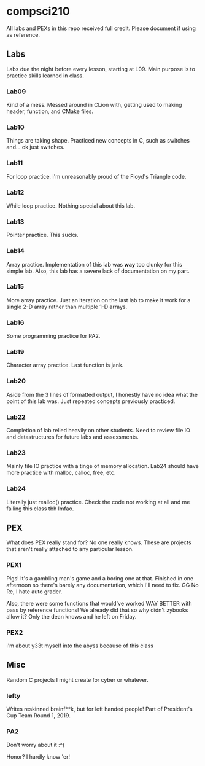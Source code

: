 # compsci210
All labs and PEXs in this repo received full credit. Please document if
using as reference.

## Labs
Labs due the night before every lesson, starting at L09.
Main purpose is to practice skills learned in class.

### Lab09
Kind of a mess. Messed around in CLion with, getting used to making header,
function, and CMake files.

### Lab10
Things are taking shape. Practiced new concepts in C, such as switches and... ok just
switches.

### Lab11
For loop practice. I'm unreasonably proud of the Floyd's Triangle code.

### Lab12
While loop practice. Nothing special about this lab.

### Lab13
Pointer practice. This sucks.

### Lab14
Array practice. Implementation of this lab was **way** too clunky for this simple lab. Also,
this lab has a severe lack of documentation on my part.

### Lab15
More array practice. Just an iteration on the last lab to make it work for a single 2-D array rather than multiple 1-D
arrays.

### Lab16
Some programming practice for PA2.

### Lab19
Character array practice. Last function is jank.

### Lab20
Aside from the 3 lines of formatted output, I honestly have no idea what the point of this lab was. Just repeated
concepts previously practiced.

### Lab22
Completion of lab relied heavily on other students. Need to review file IO and datastructures for future labs and
assessments.

### Lab23
Mainly file IO practice with a tinge of memory allocation. Lab24 should have more practice with malloc, calloc, free,
etc.

### Lab24
Literally just realloc() practice. Check the code not working at all and me failing
this class tbh lmfao.

## PEX
What does PEX really stand for? No one really knows.
These are projects that aren't really attached to any particular lesson.

### PEX1
Pigs! It's a gambling man's game and a boring one at that. Finished in one afternoon
so there's barely any documentation, which I'll need to fix. GG No Re, I hate auto
grader.

Also, there were some functions that would've worked WAY BETTER with pass by reference
functions! We already did that so why didn't zybooks allow it? Only the dean knows
and he left on Friday.

### PEX2
i'm about y33t myself into the abyss because of this class

## Misc
Random C projects I might create for cyber or whatever.

### lefty
Writes reskinned brainf**k, but for left handed people! Part of President's Cup Team Round 1, 2019.

### PA2
Don't worry about it :^)

Honor? I hardly know 'er!
